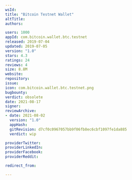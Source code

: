 ```yaml
---
wsId: 
title: "Bitcoin Testnet Wallet"
altTitle: 
authors:

users: 1000
appId: com.bitcoin.wallet.btc.testnet
released: 2019-07-04
updated: 2019-07-05
version: "1.0"
stars: 4.3
ratings: 24
reviews: 4
size: 8.8M
website: 
repository: 
issue: 
icon: com.bitcoin.wallet.btc.testnet.png
bugbounty: 
verdict: obsolete
date: 2021-08-17
signer: 
reviewArchive:
- date: 2021-08-02
  version: "1.0"
  appHash: 
  gitRevision: d7cf0c0967057bb9f06fb8ec6cbf1097fe1da885
  verdict: wip

providerTwitter: 
providerLinkedIn: 
providerFacebook: 
providerReddit: 

redirect_from:

---
```



